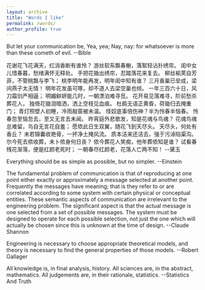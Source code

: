 ```yaml
---
layout: archive
title: "Words I like"
permalink: /words/
author_profile: true
---
```


But let your communication be, Yea, yea; Nay, nay: for whatsoever is more than these cometh of evil. 
--Bible

花谢花飞花满天，红消香断有谁怜？
游丝软系飘春榭，落絮轻沾扑绣帘。
闺中女儿惜春暮，愁绪满怀无释处。
手把花锄出绣帘，忍踏落花来复去。
柳丝榆荚自芳菲，不管桃飘与李飞；
桃李明年能再发，明年闺中知有谁？
三月香巢已垒成，梁间燕子太无情！
明年花发虽可啄，却不道人去梁空巢也倾。
一年三百六十日，风刀霜剑严相逼；
明媚鲜妍能几时，一朝漂泊难寻觅。
花开易见落难寻，阶前愁杀葬花人，
独倚花锄泪暗洒，洒上空枝见血痕。
杜鹃无语正黄昏，荷锄归去掩重门；
青灯照壁人初睡，冷雨敲窗被未温。
怪奴底事倍伤神？半为怜春半恼春。
怜春忽至恼忽去，至又无言去未闻。
昨宵庭外悲歌发，知是花魂与鸟魂？
花魂鸟魂总难留，鸟自无言花自羞；
愿侬此日生双翼，随花飞到天尽头。
天尽头，何处有香丘？
未若锦囊收艳骨，一抔净土掩风流。
质本洁来还洁去，强于污淖陷渠沟。
尔今死去侬收葬，未卜侬身何日丧？
侬今葬花人笑痴，他年葬侬知是谁？
试看春残花渐落，便是红颜老死时；
一朝春尽红颜老，花落人亡两不知！
--黛玉

Everything should be as simple as possible, but no simpler. 
--Einstein

The fundamental problem of communication is that of reproducing at one point either exactly or approximately a message selected at another point. Frequently the messages have meaning; that is they refer to or are correlated according to some system with certain physical or conceptual entities. These semantic aspects of communication are irrelevant to the engineering problem. The significant aspect is that the actual message is one selected from a set of possible messages. The system must be designed to operate for each possible selection, not just the one which will actually be chosen since this is unknown at the time of design. 
--Claude Shannon

Engineering is necessary to choose appropriate theoretical models, and theory is necessary to find the general properties of those models. 
--Robert Gallager

All knowledge is, in final analysis, history. All sciences are, in the abstract, mathematics. All judgements are, in their rationale, statistics. 
--Statistics And Truth

